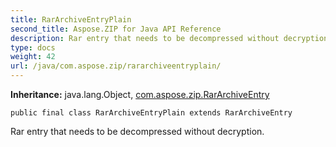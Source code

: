 ```yaml
---
title: RarArchiveEntryPlain
second_title: Aspose.ZIP for Java API Reference
description: Rar entry that needs to be decompressed without decryption.
type: docs
weight: 42
url: /java/com.aspose.zip/rararchiveentryplain/
---
```


**Inheritance:**
java.lang.Object, [com.aspose.zip.RarArchiveEntry](../../com.aspose.zip/rararchiveentry)
```
public final class RarArchiveEntryPlain extends RarArchiveEntry
```

Rar entry that needs to be decompressed without decryption.
